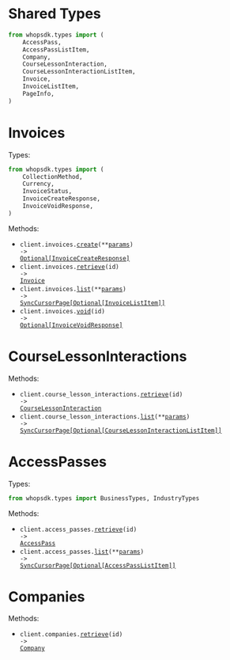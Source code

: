 # Shared Types

```python
from whopsdk.types import (
    AccessPass,
    AccessPassListItem,
    Company,
    CourseLessonInteraction,
    CourseLessonInteractionListItem,
    Invoice,
    InvoiceListItem,
    PageInfo,
)
```

# Invoices

Types:

```python
from whopsdk.types import (
    CollectionMethod,
    Currency,
    InvoiceStatus,
    InvoiceCreateResponse,
    InvoiceVoidResponse,
)
```

Methods:

- <code title="post /invoices">client.invoices.<a href="./src/whopsdk/resources/invoices.py">create</a>(\*\*<a href="src/whopsdk/types/invoice_create_params.py">params</a>) -> <a href="./src/whopsdk/types/invoice_create_response.py">Optional[InvoiceCreateResponse]</a></code>
- <code title="get /invoices/{id}">client.invoices.<a href="./src/whopsdk/resources/invoices.py">retrieve</a>(id) -> <a href="./src/whopsdk/types/shared/invoice.py">Invoice</a></code>
- <code title="get /invoices">client.invoices.<a href="./src/whopsdk/resources/invoices.py">list</a>(\*\*<a href="src/whopsdk/types/invoice_list_params.py">params</a>) -> <a href="./src/whopsdk/types/shared/invoice_list_item.py">SyncCursorPage[Optional[InvoiceListItem]]</a></code>
- <code title="post /invoices/{id}/void">client.invoices.<a href="./src/whopsdk/resources/invoices.py">void</a>(id) -> <a href="./src/whopsdk/types/invoice_void_response.py">Optional[InvoiceVoidResponse]</a></code>

# CourseLessonInteractions

Methods:

- <code title="get /course_lesson_interactions/{id}">client.course_lesson_interactions.<a href="./src/whopsdk/resources/course_lesson_interactions.py">retrieve</a>(id) -> <a href="./src/whopsdk/types/shared/course_lesson_interaction.py">CourseLessonInteraction</a></code>
- <code title="get /course_lesson_interactions">client.course_lesson_interactions.<a href="./src/whopsdk/resources/course_lesson_interactions.py">list</a>(\*\*<a href="src/whopsdk/types/course_lesson_interaction_list_params.py">params</a>) -> <a href="./src/whopsdk/types/shared/course_lesson_interaction_list_item.py">SyncCursorPage[Optional[CourseLessonInteractionListItem]]</a></code>

# AccessPasses

Types:

```python
from whopsdk.types import BusinessTypes, IndustryTypes
```

Methods:

- <code title="get /access_passes/{id}">client.access_passes.<a href="./src/whopsdk/resources/access_passes.py">retrieve</a>(id) -> <a href="./src/whopsdk/types/shared/access_pass.py">AccessPass</a></code>
- <code title="get /access_passes">client.access_passes.<a href="./src/whopsdk/resources/access_passes.py">list</a>(\*\*<a href="src/whopsdk/types/access_pass_list_params.py">params</a>) -> <a href="./src/whopsdk/types/shared/access_pass_list_item.py">SyncCursorPage[Optional[AccessPassListItem]]</a></code>

# Companies

Methods:

- <code title="get /companies/{id}">client.companies.<a href="./src/whopsdk/resources/companies.py">retrieve</a>(id) -> <a href="./src/whopsdk/types/shared/company.py">Company</a></code>
